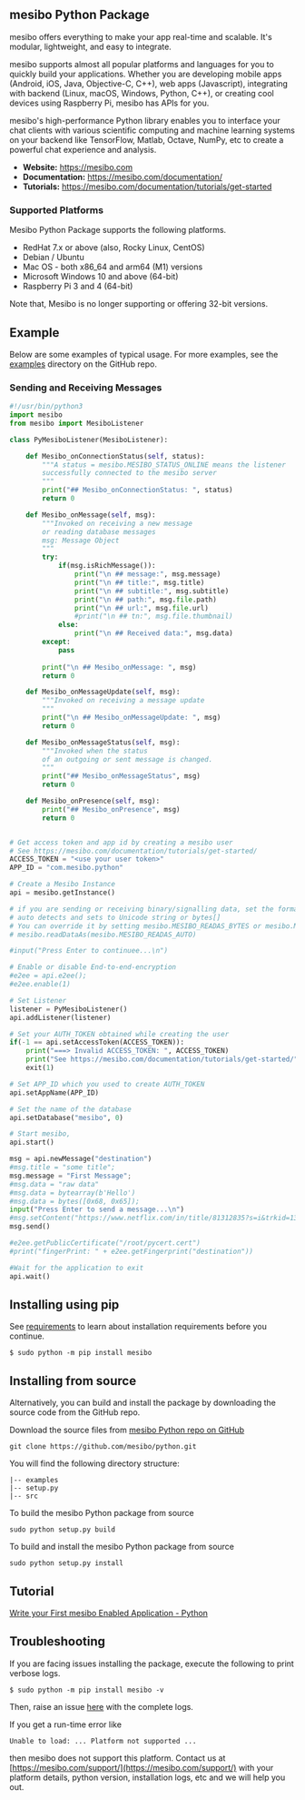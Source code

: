 ## mesibo Python Package 

mesibo offers everything to make your app real-time and scalable. It's modular, lightweight, and easy to integrate.

mesibo supports almost all popular platforms and languages for you to quickly build your applications. Whether you are developing mobile apps (Android, iOS, Java, Objective-C, C++), web apps (Javascript), integrating with backend (Linux, macOS, Windows, Python, C++), or creating cool devices using Raspberry Pi, mesibo has APIs for you.

mesibo's high-performance Python library enables you to interface your chat clients with various scientific computing and machine learning systems on your backend like TensorFlow, Matlab, Octave, NumPy, etc to create a powerful chat experience and analysis.

- **Website:** https://mesibo.com
- **Documentation:** https://mesibo.com/documentation/
- **Tutorials:** https://mesibo.com/documentation/tutorials/get-started

### Supported Platforms
Mesibo Python Package supports the following platforms. 

- RedHat 7.x or above (also, Rocky Linux, CentOS)
- Debian / Ubuntu
- Mac OS - both x86_64 and arm64 (M1) versions
- Microsoft Windows 10 and above (64-bit)
- Raspberry Pi 3 and 4 (64-bit)

Note that, Mesibo is no longer supporting or offering 32-bit versions.

## Example
Below are some examples of typical usage. For more examples, see the [examples](https://github.com/mesibo/python/tree/master/examples) directory on the GitHub repo.

### Sending and Receiving Messages
```python
#!/usr/bin/python3
import mesibo
from mesibo import MesiboListener

class PyMesiboListener(MesiboListener):

    def Mesibo_onConnectionStatus(self, status):
        """A status = mesibo.MESIBO_STATUS_ONLINE means the listener 
        successfully connected to the mesibo server
        """
        print("## Mesibo_onConnectionStatus: ", status)
        return 0

    def Mesibo_onMessage(self, msg):
        """Invoked on receiving a new message 
        or reading database messages
        msg: Message Object 
        """
        try:
            if(msg.isRichMessage()):
                print("\n ## message:", msg.message)
                print("\n ## title:", msg.title)
                print("\n ## subtitle:", msg.subtitle)
                print("\n ## path:", msg.file.path)
                print("\n ## url:", msg.file.url)
                #print("\n ## tn:", msg.file.thumbnail)
            else:    
                print("\n ## Received data:", msg.data)
        except:
            pass
        
        print("\n ## Mesibo_onMessage: ", msg)
        return 0

    def Mesibo_onMessageUpdate(self, msg):
        """Invoked on receiving a message update
        """
        print("\n ## Mesibo_onMessageUpdate: ", msg)
        return 0

    def Mesibo_onMessageStatus(self, msg):
        """Invoked when the status 
        of an outgoing or sent message is changed.
        """
        print("## Mesibo_onMessageStatus", msg)
        return 0

    def Mesibo_onPresence(self, msg):
        print("## Mesibo_onPresence", msg)
        return 0 


# Get access token and app id by creating a mesibo user
# See https://mesibo.com/documentation/tutorials/get-started/
ACCESS_TOKEN = "<use your user token>"
APP_ID = "com.mesibo.python"

# Create a Mesibo Instance
api = mesibo.getInstance()

# if you are sending or receiving binary/signalling data, set the format. By default, mesibo
# auto detects and sets to Unicode string or bytes[]
# You can override it by setting mesibo.MESIBO_READAS_BYTES or mesibo.MESIBO_READAS_UNICODE
# mesibo.readDataAs(mesibo.MESIBO_READAS_AUTO)

#input("Press Enter to continuee...\n")

# Enable or disable End-to-end-encryption
#e2ee = api.e2ee();
#e2ee.enable(1)

# Set Listener
listener = PyMesiboListener()
api.addListener(listener)

# Set your AUTH_TOKEN obtained while creating the user 
if(-1 == api.setAccessToken(ACCESS_TOKEN)):
    print("===> Invalid ACCESS_TOKEN: ", ACCESS_TOKEN)
    print("See https://mesibo.com/documentation/tutorials/get-started/")
    exit(1) 

# Set APP_ID which you used to create AUTH_TOKEN
api.setAppName(APP_ID)

# Set the name of the database
api.setDatabase("mesibo", 0)

# Start mesibo, 
api.start()

msg = api.newMessage("destination")
#msg.title = "some title";
msg.message = "First Message";
#msg.data = "raw data"
#msg.data = bytearray(b'Hello')
#msg.data = bytes([0x68, 0x65]);
input("Press Enter to send a message...\n")
#msg.setContent("https://www.netflix.com/in/title/81312835?s=i&trkid=13747225&vlang=en&clip=81641466&t=wha")
msg.send()

#e2ee.getPublicCertificate("/root/pycert.cert")
#print("fingerPrint: " + e2ee.getFingerprint("destination"))

#Wait for the application to exit
api.wait()

```

## Installing using pip
See [requirements](https://mesibo.com/documentation/install/python/#requirements) to learn about installation requirements before you continue.

```
$ sudo python -m pip install mesibo
```

## Installing from source
Alternatively, you can build and install the package by downloading the source code from the GitHub repo.

Download the source files from [mesibo Python repo on GitHub](https://github.com/mesibo/python)
```
git clone https://github.com/mesibo/python.git
```
You will find the following directory structure:
```
|-- examples 
|-- setup.py
|-- src
```

To build the mesibo Python package from source
```
sudo python setup.py build 
```

To build and install the mesibo Python package from source
```
sudo python setup.py install
```

## Tutorial
[Write your First mesibo Enabled Application - Python](https://mesibo.com/documentation/tutorials/get-started/python)

## Troubleshooting
If you are facing issues installing the package, execute the following to print verbose logs. 
```
$ sudo python -m pip install mesibo -v
```
Then, raise an issue [here](https://github.com/mesibo/python/issues) with the complete logs.

If you get a run-time error like
```
Unable to load: ... Platform not supported ...  
```
then mesibo does not support this platform. Contact us at [https://mesibo.com/support/](https://mesibo.com/support/) with your platform details, python version, installation logs, etc and we will help you out.
